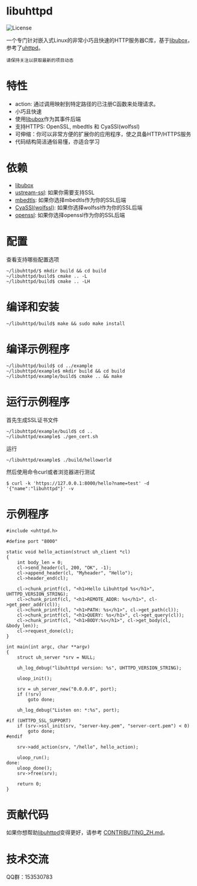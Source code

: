 # libuhttpd

![](https://img.shields.io/badge/license-GPLV3-brightgreen.svg?style=plastic "License")

[libubox]: https://git.lede-project.org/?p=project/libubox.git
[uhttpd]: https://git.lede-project.org/?p=project/uhttpd.git
[ustream-ssl]: https://git.lede-project.org/?p=project/ustream-ssl.git
[openssl]: https://github.com/openssl/openssl
[mbedtls]: https://github.com/ARMmbed/mbedtls
[CyaSSl(wolfssl)]: https://github.com/wolfSSL/wolfssl

一个专门针对嵌入式Linux的非常小巧且快速的HTTP服务器C库，基于[libubox]，参考了[uhttpd]。

`请保持关注以获取最新的项目动态`

# 特性
* action: 通过调用映射到特定路径的已注册C函数来处理请求。
* 小巧且快速
* 使用[libubox]作为其事件后端
* 支持HTTPS: OpenSSL, mbedtls 和 CyaSSl(wolfssl)
* 可伸缩：你可以非常方便的扩展你的应用程序，使之具备HTTP/HTTPS服务
* 代码结构简洁通俗易懂，亦适合学习

# 依赖
* [libubox]
* [ustream-ssl](https://git.lede-project.org/?p=project/ustream-ssl.git): 如果你需要支持SSL
* [mbedtls](https://github.com/ARMmbed/mbedtls): 如果你选择mbedtls作为你的SSL后端
* [CyaSSl(wolfssl)](https://github.com/wolfSSL/wolfssl): 如果你选择wolfssl作为你的SSL后端
* [openssl](https://github.com/openssl/openssl): 如果你选择openssl作为你的SSL后端

# 配置
查看支持哪些配置选项

	~/libuhttpd/$ mkdir build && cd build
	~/libuhttpd/build$ cmake .. -L
	~/libuhttpd/build$ cmake .. -LH

# 编译和安装

	~/libuhttpd/build$ make && sudo make install

# 编译示例程序

	~/libuhttpd/build$ cd ../example
	~/libuhttpd/example$ mkdir build && cd build
	~/libuhttpd/example/build$ cmake .. && make

# 运行示例程序
首先生成SSL证书文件

	~/libuhttpd/example/build$ cd ..
	~/libuhttpd/example$ ./gen_cert.sh
	
运行

	~/libuhttpd/example$ ./build/helloworld
	
然后使用命令curl或者浏览器进行测试

	$ curl -k 'https://127.0.0.1:8000/hello?name=test' -d '{"name":"libuhttpd"}' -v

# 示例程序
```
#include <uhttpd.h>

#define port "8000"

static void hello_action(struct uh_client *cl)
{
    int body_len = 0;
    cl->send_header(cl, 200, "OK", -1);
    cl->append_header(cl, "Myheader", "Hello");
    cl->header_end(cl);

    cl->chunk_printf(cl, "<h1>Hello Libuhttpd %s</h1>", UHTTPD_VERSION_STRING);
    cl->chunk_printf(cl, "<h1>REMOTE_ADDR: %s</h1>", cl->get_peer_addr(cl));
    cl->chunk_printf(cl, "<h1>PATH: %s</h1>", cl->get_path(cl));
    cl->chunk_printf(cl, "<h1>QUERY: %s</h1>", cl->get_query(cl));
    cl->chunk_printf(cl, "<h1>BODY:%s</h1>", cl->get_body(cl, &body_len));
    cl->request_done(cl);
}

int main(int argc, char **argv)
{
    struct uh_server *srv = NULL;
    
    uh_log_debug("libuhttpd version: %s", UHTTPD_VERSION_STRING);

    uloop_init();

    srv = uh_server_new("0.0.0.0", port);
    if (!srv)
        goto done;

    uh_log_debug("Listen on: *:%s", port);

#if (UHTTPD_SSL_SUPPORT)
    if (srv->ssl_init(srv, "server-key.pem", "server-cert.pem") < 0)
        goto done;
#endif

    srv->add_action(srv, "/hello", hello_action);
    
    uloop_run();
done:
    uloop_done();
    srv->free(srv);
    
    return 0;
}
```

# 贡献代码
如果你想帮助[libuhttpd](https://github.com/zhaojh329/libuhttpd)变得更好，请参考
[CONTRIBUTING_ZH.md](https://github.com/zhaojh329/libuhttpd/blob/master/CONTRIBUTING_ZH.md)。

# 技术交流
QQ群：153530783
